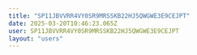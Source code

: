 ```yaml
---
title: "SP11JBVVRR4VY0SR9MRSSKB22HJ5QWGWE3E9CEJPT"
date: 2025-03-20T10:46:23.065Z
user: SP11JBVVRR4VY0SR9MRSSKB22HJ5QWGWE3E9CEJPT
layout: "users"
---
```

    
